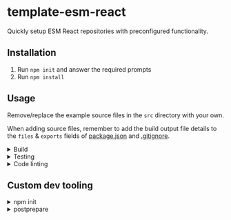 # template-esm-react

Quickly setup ESM React repositories with preconfigured functionality.

## Installation

1. Run `npm init` and answer the required prompts
2. Run `npm install`

## Usage

Remove/replace the example source files in the `src` directory with your own.

When adding source files, remember to add the build output file details to the `files` & `exports` fields of [package.json](package.json) and [.gitignore](.gitignore).

<details>
  <summary>Build</summary>

`npm run prepare` runs all preparation clean & build scripts:

- `npm run prepare:clean` removes any files as specified in the `files` fields of [package.json](package.json)
- `npm run prepare:css` compiles SCSS files from `src` into CSS files in the root directory with [PostCSS](https://github.com/postcss/postcss) & [Sass](https://github.com/sass/sass)
- `npm run prepare:js` compiles JavaScript source files into the root directory files with [Babel](https://github.com/babel/babel)

_Note: the ["prepare" Life Cycle Script](https://docs.npmjs.com/cli/using-npm/scripts) runs automatically during `publish`, `pack` and on local `install`._

</details>

<details>
  <summary>Testing</summary>

The GitHub action [node.js.yml](.github/workflows/node.js.yml) is used to run the tests on pull requests and commit pushes into the main branch.

`npm run test` runs all tests:

- `npm run test:eslint` runs the [ESLint](https://github.com/eslint/eslint) JavaScript linting checks
- `npm run test:jest` runs the [Jest](https://github.com/facebook/jest) tests
- `npm run test:prettier` runs the [Prettier](https://github.com/prettier/prettier) code formatting checks

</details>

<details>
  <summary>Code linting</summary>

[Husky](https://github.com/typicode/husky) & [lint-staged](https://github.com/okonet/lint-staged) are used to automatically run code linting checks on each file of a commit.

You can manually run linting error fixes with:

- `npm run eslint` fixes JavaScript linting issues with [ESLint](https://github.com/eslint/eslint)
- `npm run prettier` fixes code formatting issues with [Prettier](https://github.com/prettier/prettier)

</details>

## Custom dev tooling

<details>
  <summary>npm init</summary>

- Automatically resets `name` with `--scope` arg (if given) and directory name (lowercased)
- Automatically resets `version` to `0.0.0`
- Automatically sets `repository`, `bugs` & `homepage` from `.git/config`
- Prompts user for `description` (required)
- Prompts user for `keywords`, `license` & `author` (optional)

</details>

<details>
  <summary>postprepare</summary>

`npm run postprepare` runs the following formatting:

- Updates [package.json](package.json):
  - Formats `repository` & `bugs` to shorthand urls
  - Sorts the order of keys - see [KEYS_ORDER](.npm-postprepare.cjs)
  - Sorts the order of sub-keys alphabetically
  - Sorts the order of `dependencies`, `devDependencies` & `peerDependencies` fields to the end
- Updates the [README.md](README.md):
  - Uses the package `name` for the main title
  - Uses the package `description` for the first paragraph after the main title
  - Keeps anything from the second title and below

_Note: the ["postprepare" Life Cycle Script](https://docs.npmjs.com/cli/using-npm/scripts) runs automatically on `install`._

</details>
